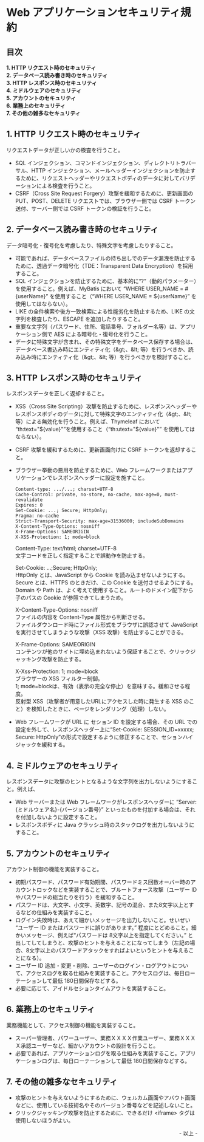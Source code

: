 # Web アプリケーションセキュリティ規約

## 目次

**1\. HTTP リクエスト時のセキュリティ**<br>
**2\. データベース読み書き時のセキュリティ**<br>
**3\. HTTP レスポンス時のセキュリティ**<br>
**4\. ミドルウェアのセキュリティ**<br>
**5\. アカウントのセキュリティ**<br>
**6\. 業務上のセキュリティ**<br>
**7\. その他の雑多なセキュリティ**<br>

## 1. HTTP リクエスト時のセキュリティ

リクエストデータが正しいかの検査を行うこと。<br>

* SQL インジェクション、コマンドインジェクション、ディレクトリトラバーサル、HTTP インジェクション、メールヘッダーインジェクションを防止するために、リクエストヘッダーやリクエストボディのデータに対してバリデーションによる検査を行うこと。
* CSRF（Cross Site Request Forgery）攻撃を緩和するために、更新画面の PUT、POST、DELETE リクエストでは、ブラウザー側では CSRF トークン送付、サーバー側では CSRF トークンの検証を行うこと。

## 2. データベース読み書き時のセキュリティ

データ暗号化・復号化を考慮したり、特殊文字を考慮したりすること。

* 可能であれば、データベースファイルの持ち出しでのデータ漏洩を防止するために、透過データ暗号化（TDE：Transparent Data Encryption）を採用すること。
* SQL インジェクションを防止するために、基本的に“?”（動的パラメーター）を使用すること。例えば、MyBatis において “WHERE USER_NAME = #{userName}” を使用すること（“WHERE USER_NAME = \${userName}” を使用してはならない）。
* LIKE の全件検索や後方一致検索による性能劣化を防止するため、LIKE の文字列を検査したり、ESCAPE を追加したりすること。
* 重要な文字列（パスワード、住所、電話番号、フォルダー名等）は、アプリケーション側で AES による暗号化・復号化を行うこと。
* データに特殊文字が含まれ、その特殊文字をデータベース保存する場合は、データベース書込み時にエンティティ化（\&gt;、\&lt; 等）を行うべきか、読み込み時にエンティティ化（\&gt;、\&lt; 等）を行うべきかを検討すること。

## 3. HTTP レスポンス時のセキュリティ

レスポンスデータを正しく返却すること。<br>

* XSS（Cross Site Scripting）攻撃を防止するために、レスポンスヘッダーやレスポンスボディのデータに対して特殊文字のエンティティ化（\&gt;、\&lt; 等）による無効化を行うこと。例えば、Thymeleaf において “th:text="\${value}"”を使用すること（“th:utext="\${value}"” を使用してはならない）。
* CSRF 攻撃を緩和するために、更新画面向けに CSRF トークンを返却すること。
* ブラウザー挙動の悪用を防止するために、Web フレームワークまたはアプリケーションでレスポンスヘッダーに設定を施すこと。

    ``` Response Header:レスポンスヘッダー
    Content-type: .../...; charset=UTF-8
    Cache-Control: private, no-store, no-cache, max-age=0, must-revalidate
    Expires: 0
    Set-Cookie: ...; Secure; HttpOnly;
    Pragma: no-cache
    Strict-Transport-Security: max-age=31536000; includeSubDomains
    X-Content-Type-Options: nosniff
    X-Frame-Options: SAMEORIGIN
    X-XSS-Protection: 1; mode=block
    ```

    Content-Type: text/html; charset=UTF-8<br>
    文字コードを正しく指定することで誤動作を防止する。<br>

    Set-Cookie: ...;Secure; HttpOnly;<br>
    HttpOnly とは、JavaScript から Cookie を読み込ませないようにする。<br>
    Secure とは、HTTPS のときだけ、この Cookie を送付させるようにする。<br>
    Domain や Path は、よく考えて使用すること。ルートのドメイン配下から子のパスの Cookie が参照できてしまうため。<br>

    X-Content-Type-Options: nosniff<br>
    ファイルの内容を Content-Type 属性から判断させる。<br>
    ファイルダウンロード時にファイル形式をブラウザに誤認させて JavaScript を実行させてしまうような攻撃（XSS 攻撃）を防止することができる。

    X-Frame-Options: SAMEORIGIN<br>
    コンテンツが他のサイトに埋め込まれないよう保証することで、クリックジャッキング攻撃を防止する。<br>

    X-Xss-Protection: 1; mode=block<br>
    ブラウザーの XSS フィルター制御。<br>
    1; mode=blockは、有効（表示の完全な停止）を意味する。緩和させる程度。<br>
    反射型 XSS（攻撃者が用意したURLにアクセスした時に発生する XSS のこと）を検知したときに、ページをレンダリング（処理）しない。<br>

* Web フレームワークが URL に セション ID を設定する場合、その URL での設定を外して、レスポンスヘッダー上に“Set-Cookie: SESSION_ID=xxxxx; Secure: HttpOnly”の形式で設定するように修正することで、セションハイジャックを緩和する。<br>

## 4. ミドルウェアのセキュリティ

レスポンスデータに攻撃のヒントとなるような文字列を出力しないようにすること。例えば、<br>

* Web サーバーまたは Web フレームワークがレスポンスヘッダーに “Server: {ミドルウェア名}-{バージョン番号}” といったものを付加する場合は、それを付加しないように設定すること。
* レスポンスボディに Java クラッシュ時のスタックログを出力しないようにすること。

## 5. アカウントのセキュリティ

アカウント制御の機能を実装すること。<br>

* 初期パスワード、パスワード有効期間、パスワードミス回数オーバー時のアカウントロックなどを実装することで、ブルートフォース攻撃（ユーザー ID やパスワードの総当たりを行う）を緩和すること。
* パスワードは、大文字、小文字、英数字、記号の混合、また8文字以上とするなどの仕組みを実装すること。
* ログイン失敗時は、あえて細かいメッセージを出力しないこと。せいぜい “ユーザー ID またはパスワードに誤りがあります。” 程度にとどめること。細かいメッセージ、例えば“パスワードは 8文字以上を指定してください。” と出してしてしまうと、攻撃のヒントを与えることになってしまう（左記の場合、8文字以上のパスワードアタックをすればよいというヒントを与えることになる）。
* ユーザー ID 追加・変更・削除、ユーザーのログイン・ログアウトについて、アクセスログを取る仕組みを実装すること。アクセスログは、毎日ローテーションして最低 180日間保存などする。
* 必要に応じて、アイドルセションタイムアウトを実装すること。

## 6. 業務上のセキュリティ

業務機能として、アクセス制御の機能を実装すること。<br>

* スーパー管理者、パワーユーザー、業務ＸＸＸＸ作業ユーザー、業務ＸＸＸＸ承認ユーザーなど、細かいアカウントの設計を行うこと。
* 必要であれば、アプリケーションログを取る仕組みを実装すること。アプリケーションログは、毎日ローテーションして最低 180日間保存などする。

## 7. その他の雑多なセキュリティ

* 攻撃のヒントを与えないようにするために、ウェルカム画面やアバウト画面などに、使用している技術名やそのバージョン番号などを記述しないこと。
* クリックジャッキング攻撃を防止するために、できるだけ &lt;iframe&gt; タグは使用しないほうがよい。

<div style="text-align: right;">- 以上 -</div>
